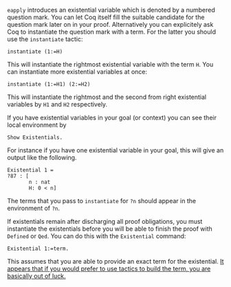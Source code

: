 `eapply` introduces an existential variable which is denoted by a numbered question mark. You can let Coq itself fill the suitable candidate for the question mark later on in your proof. Alternatively you can explicitely ask Coq to instantiate the question mark with a term. For the latter you should use the `instantiate` tactic:

```coq
instantiate (1:=H)
```

This will instantiate the rightmost existential variable with the term `H`. You can instantiate more existential variables at once:

```coq
instantiate (1:=H1) (2:=H2)
```

This will instantiate the rightmost and the second from right existential variables by `H1` and `H2` respectively.

If you have existential variables in your goal (or context) you can see their local environment by

```coq
Show Existentials.
```

For instance if you have one existential variable in your goal, this will give an output like the following.

```coq
Existential 1 =
?87 : [
       n : nat
       H: 0 < n]
```

The terms that you pass to `instantiate` for `?n` should appear in the environment of `?n`.

If existentials remain after discharging all proof obligations, you must instantiate the existentials before you will be able to finish the proof with `Defined` or `Qed`. You can do this with the `Existential` command:

```coq
Existential 1:=term.
```

This assumes that you are able to provide an exact term for the existential. [It appears that if you would prefer to use tactics to build the term, you are basically out of luck.](http://article.gmane.org/gmane.science.mathematics.logic.coq.club/5386)

